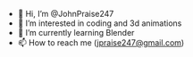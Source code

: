 - 👋 Hi, I’m @JohnPraise247
- 👀 I’m interested in coding and 3d animations
- 🌱 I’m currently learning Blender
- 📫 How to reach me (jpraise247@gmail.com)

<!---
JohnPraise247/JohnPraise247 is a ✨ special ✨ repository because its `README.md` (this file) appears on your GitHub profile.
You can click the Preview link to take a look at your changes.
--->
